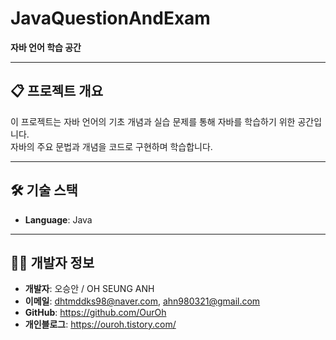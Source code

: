 # JavaQuestionAndExam  
**자바 언어 학습 공간**  

---

## 📋 프로젝트 개요  
이 프로젝트는 자바 언어의 기초 개념과 실습 문제를 통해 자바를 학습하기 위한 공간입니다.  
자바의 주요 문법과 개념을 코드로 구현하며 학습합니다.

---

## 🛠️ 기술 스택  
- **Language**: Java

---

## 🧑‍💻 개발자 정보  
- **개발자**: 오승안 / OH SEUNG ANH 
- **이메일**: dhtmddks98@naver.com, ahn980321@gmail.com 
- **GitHub**: https://github.com/OurOh
- **개인블로그**: https://ouroh.tistory.com/
